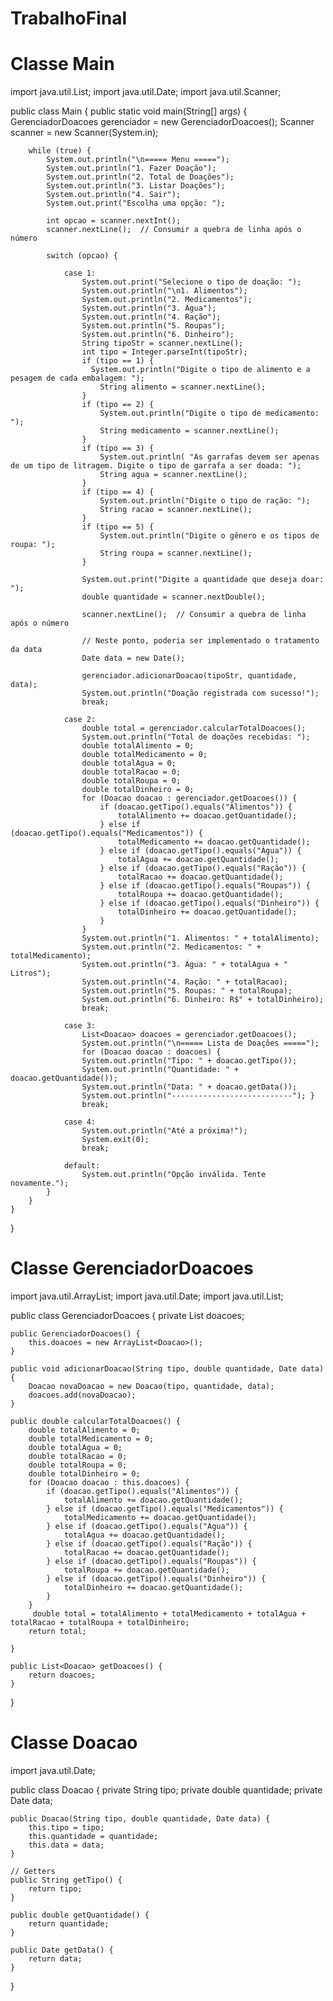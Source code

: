 # TrabalhoFinal
# Classe Main
import java.util.List;
import java.util.Date;
import java.util.Scanner;

public class Main {
    public static void main(String[] args) {
        GerenciadorDoacoes gerenciador = new GerenciadorDoacoes();
        Scanner scanner = new Scanner(System.in);

        while (true) {
            System.out.println("\n===== Menu =====");
            System.out.println("1. Fazer Doação");
            System.out.println("2. Total de Doações");
            System.out.println("3. Listar Doações");
            System.out.println("4. Sair");
            System.out.print("Escolha uma opção: ");

            int opcao = scanner.nextInt();
            scanner.nextLine();  // Consumir a quebra de linha após o número

            switch (opcao) {
            
                case 1:
                    System.out.print("Selecione o tipo de doação: ");
                    System.out.println("\n1. Alimentos");
                    System.out.println("2. Medicamentos");
                    System.out.println("3. Água");
                    System.out.println("4. Ração");
                    System.out.println("5. Roupas");
                    System.out.println("6. Dinheiro");
                    String tipoStr = scanner.nextLine();
                    int tipo = Integer.parseInt(tipoStr);
                    if (tipo == 1) {
                      System.out.println("Digite o tipo de alimento e a pesagem de cada embalagem: ");
                        String alimento = scanner.nextLine();
                    }
                    if (tipo == 2) {
                        System.out.println("Digite o tipo de medicamento: ");
                        String medicamento = scanner.nextLine();
                    }
                    if (tipo == 3) {
                        System.out.println( "As garrafas devem ser apenas de um tipo de litragem. Digite o tipo de garrafa a ser doada: ");
                        String agua = scanner.nextLine();
                    }
                    if (tipo == 4) {
                        System.out.println("Digite o tipo de ração: ");
                        String racao = scanner.nextLine();
                    }
                    if (tipo == 5) {
                        System.out.println("Digite o gênero e os tipos de roupa: ");
                        String roupa = scanner.nextLine();
                    }

                    System.out.print("Digite a quantidade que deseja doar: ");
                    double quantidade = scanner.nextDouble();

                    scanner.nextLine();  // Consumir a quebra de linha após o número

                    // Neste ponto, poderia ser implementado o tratamento da data
                    Date data = new Date();

                    gerenciador.adicionarDoacao(tipoStr, quantidade, data);
                    System.out.println("Doação registrada com sucesso!");
                    break;

                case 2:
                    double total = gerenciador.calcularTotalDoacoes();
                    System.out.println("Total de doações recebidas: ");
                    double totalAlimento = 0;
                    double totalMedicamento = 0;
                    double totalAgua = 0;
                    double totalRacao = 0;
                    double totalRoupa = 0;
                    double totalDinheiro = 0;
                    for (Doacao doacao : gerenciador.getDoacoes()) {
                        if (doacao.getTipo().equals("Alimentos")) {
                            totalAlimento += doacao.getQuantidade();
                        } else if (doacao.getTipo().equals("Medicamentos")) {
                            totalMedicamento += doacao.getQuantidade();
                        } else if (doacao.getTipo().equals("Água")) {
                            totalAgua += doacao.getQuantidade();
                        } else if (doacao.getTipo().equals("Ração")) {
                            totalRacao += doacao.getQuantidade();
                        } else if (doacao.getTipo().equals("Roupas")) {
                            totalRoupa += doacao.getQuantidade();
                        } else if (doacao.getTipo().equals("Dinheiro")) {
                            totalDinheiro += doacao.getQuantidade();
                        }
                    }
                    System.out.println("1. Alimentos: " + totalAlimento);
                    System.out.println("2. Medicamentos: " + totalMedicamento);
                    System.out.println("3. Água: " + totalAgua + " Litros");
                    System.out.println("4. Ração: " + totalRacao);
                    System.out.println("5. Roupas: " + totalRoupa);
                    System.out.println("6. Dinheiro: R$" + totalDinheiro);
                    break;

                case 3:
                    List<Doacao> doacoes = gerenciador.getDoacoes();
                    System.out.println("\n===== Lista de Doações =====");
                    for (Doacao doacao : doacoes) {
                    System.out.println("Tipo: " + doacao.getTipo());
                    System.out.println("Quantidade: " + doacao.getQuantidade());
                    System.out.println("Data: " + doacao.getData());
                    System.out.println("---------------------------"); }
                    break;

                case 4:
                    System.out.println("Até a próxima!");
                    System.exit(0);
                    break;

                default:
                    System.out.println("Opção inválida. Tente novamente.");
            }
        }
    }
}
# Classe GerenciadorDoacoes
import java.util.ArrayList;
import java.util.Date;
import java.util.List;

public class GerenciadorDoacoes {
    private List<Doacao> doacoes;

    public GerenciadorDoacoes() {
        this.doacoes = new ArrayList<Doacao>();
    }

    public void adicionarDoacao(String tipo, double quantidade, Date data) {
        Doacao novaDoacao = new Doacao(tipo, quantidade, data);
        doacoes.add(novaDoacao);
    }

    public double calcularTotalDoacoes() {
        double totalAlimento = 0;
        double totalMedicamento = 0;
        double totalAgua = 0;
        double totalRacao = 0;
        double totalRoupa = 0;
        double totalDinheiro = 0;
        for (Doacao doacao : this.doacoes) {
            if (doacao.getTipo().equals("Alimentos")) {
                totalAlimento += doacao.getQuantidade();
            } else if (doacao.getTipo().equals("Medicamentos")) {
                totalMedicamento += doacao.getQuantidade();
            } else if (doacao.getTipo().equals("Água")) {
                totalAgua += doacao.getQuantidade();
            } else if (doacao.getTipo().equals("Ração")) {
                totalRacao += doacao.getQuantidade();
            } else if (doacao.getTipo().equals("Roupas")) {
                totalRoupa += doacao.getQuantidade();
            } else if (doacao.getTipo().equals("Dinheiro")) {
                totalDinheiro += doacao.getQuantidade();
            }
        }
         double total = totalAlimento + totalMedicamento + totalAgua + totalRacao + totalRoupa + totalDinheiro;
        return total;
        
    }

    public List<Doacao> getDoacoes() {
        return doacoes;
    }
}
# Classe Doacao
import java.util.Date;

public class Doacao {
    private String tipo;
    private double quantidade;
    private Date data;

    public Doacao(String tipo, double quantidade, Date data) {
        this.tipo = tipo;
        this.quantidade = quantidade;
        this.data = data;
    }

    // Getters
    public String getTipo() {
        return tipo;
    }

    public double getQuantidade() {
        return quantidade;
    }

    public Date getData() {
        return data;
    }
}
